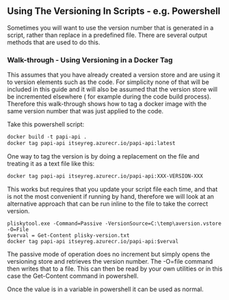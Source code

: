 ## Using The Versioning In Scripts - e.g. Powershell

Sometimes you will want to use the version number that is generated in a script, rather than replace in a predefined file.  There are several output methods
that are used to do this.

### Walk-through - Using Versioning in a Docker Tag

This assumes that you have already created a version store and are using it to version elements such as the code.  For simplicity none of that will be included in this guide and it will also be assumed that the version store will be incremented elsewhere ( for example during the code build process). Therefore this walk-through shows how to tag a docker image with the same version number that was just applied to the code.

Take this powershell script:

```dockerfile
docker build -t papi-api .
docker tag papi-api itseyreg.azurecr.io/papi-api:latest
```


One way to tag the version is by doing a replacement on the file and treating it as a text file like this:

```dockerfile
docker tag papi-api itseyreg.azurecr.io/papi-api:XXX-VERSION-XXX
```
This works but requires that you update your script file each time, and that is not the most convenient if running by hand, therefore we will look at an alternative approach that can be run inline to the file to take the correct version.

```dos
pliskytool.exe -Command=Passive -VersionSource=C:\temp\aversion.vstore -O=File
$verval = Get-Content plisky-version.txt
docker tag papi-api itseyreg.azurecr.io/papi-api:$verval
```

The passive mode of operation does no increment but simply opens the versioning store and retrieves the version number.  The -O=file command then writes that to a file.  This can then be read by your own utilities or in this case the Get-Content command in powershell. 

Once the value is in a variable in powershell it can be used as normal.
